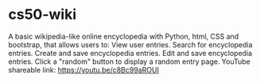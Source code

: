 # cs50-wiki

A basic wikipedia-like online encyclopedia with Python, html, CSS and bootstrap, that allows users to: 
View user entries.
Search for encyclopedia entries.
Create and save encyclopedia entries.
Edit and save encyclopedia entries.
Click a "random" button to display a random entry page.
YouTube shareable link: https://youtu.be/c8Bc99aROUI
